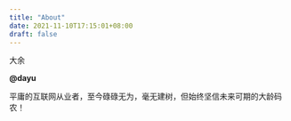 ```yaml
---
title: "About"
date: 2021-11-10T17:15:01+08:00
draft: false
---
```


大余 

__@dayu__

平庸的互联网从业者，至今碌碌无为，毫无建树，但始终坚信未来可期的大龄码农！